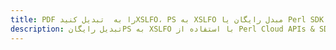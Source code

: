 ---title: PDF را به  تبدیل کنیدXSLFO، PS به XSLFO مبدل رایگان یا Perl SDKdescription: تبدیل رایگانPS به XSLFO با استفاده از Perl Cloud APIs & SDK همچنین اسناد PDF را در Cloud ایجاد، ویرایش و رندر کنید.---